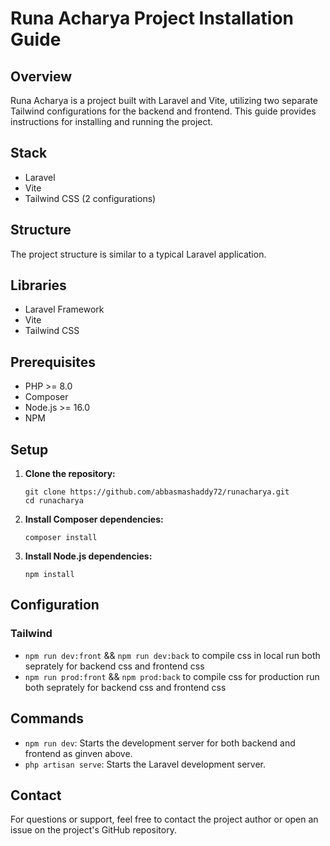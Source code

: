 # Runa Acharya Project Installation Guide

## Overview

Runa Acharya is a project built with Laravel and Vite, utilizing two separate Tailwind configurations for the backend and frontend. This guide provides instructions for installing and running the project.

## Stack

- Laravel
- Vite
- Tailwind CSS (2 configurations)

## Structure

The project structure is similar to a typical Laravel application.

## Libraries

- Laravel Framework
- Vite
- Tailwind CSS

## Prerequisites

- PHP >= 8.0
- Composer
- Node.js >= 16.0
- NPM

## Setup

1. **Clone the repository:**

    ```
    git clone https://github.com/abbasmashaddy72/runacharya.git
    cd runacharya
    ```

2. **Install Composer dependencies:**

    ```
    composer install
    ```

3. **Install Node.js dependencies:**

    ```
    npm install
    ```

## Configuration

### Tailwind

- `npm run dev:front` && `npm run dev:back` to compile css in local run both seprately for backend css and frontend css
- `npm run prod:front` && `npm prod:back` to compile css for production run both seprately for backend css and frontend css


## Commands

- `npm run dev`: Starts the development server for both backend and frontend as ginven above.
- `php artisan serve`: Starts the Laravel development server.

## Contact
For questions or support, feel free to contact the project author or open an issue on the project's GitHub repository.

